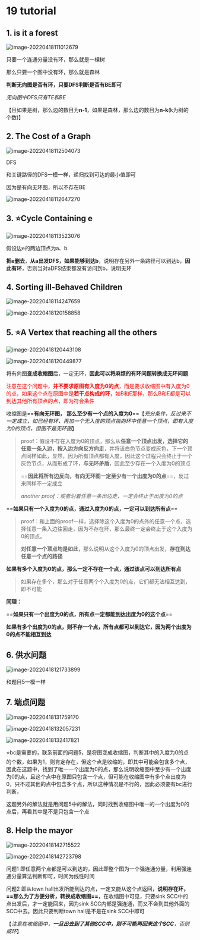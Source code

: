 # 19 tutorial

## 1. is it a forest

![image-20220418111012679](https://screen-shot.obs.cn-north-4.myhuaweicloud.com/image-20220418111012679.png)

只要一个连通分量没有环，那么就是一棵树

那么只要一个图中没有环，那么就是森林

**判断无向图是否有环，只要DFS判断是否有BE即可**

*无向图中DFS只有TE和BE*

【且如果是树，那么边的数目为**n-1**，如果是森林，那么边的数目为**n-k**(k为树的个数)】

## 2. The Cost of a Graph

![image-20220418112504073](https://screen-shot.obs.cn-north-4.myhuaweicloud.com/image-20220418112504073.png)

DFS

和关键路径的DFS一模一样，递归找到可达的最小值即可

因为是有向无环图，所以不存在BE

![image-20220418112647270](https://screen-shot.obs.cn-north-4.myhuaweicloud.com/image-20220418112647270.png)

## 3. :star:Cycle Containing e

![image-20220418113523076](https://screen-shot.obs.cn-north-4.myhuaweicloud.com/image-20220418113523076.png)

假设边e的两边顶点为a、b

**把e删去**，**从a出发DFS，如果能够到达b**，说明存在另外一条路径可以到达b，**因此有环**，否则当对aDFS结束都没有访问到b，说明无环

## 4. Sorting ill-Behaved Children

![image-20220418114247659](https://screen-shot.obs.cn-north-4.myhuaweicloud.com/image-20220418114247659.png)

![image-20220418120158858](https://screen-shot.obs.cn-north-4.myhuaweicloud.com/image-20220418120158858.png)

## 5. :star:A Vertex that reaching all the others

![image-20220418120443108](https://screen-shot.obs.cn-north-4.myhuaweicloud.com/image-20220418120443108.png)

![image-20220418120449877](https://screen-shot.obs.cn-north-4.myhuaweicloud.com/image-20220418120449877.png)

将有向图**变成收缩图**后，一定无环，**因此可以将麻烦的有环问题转换成无环问题**

<font color = #ff000>注意在这个问题中，**并不要求原图有入度为0的点**，而是要求收缩图中有入度为0的点，如果这个点在原图中是**若干点构成的环**，如B和E那样，那么B和E都是可以到达其他所有顶点的点，即为符合条件</font>

收缩图是==**有向无环图，** **那么至少有一个点的入度为0**==【*充分条件，反过来不一定成立，如已经有环，再加一个无入度的顶点指向环中任意一个顶点，即有入度为0的顶点，但图不是无环图*】

> proof：假设不存在入度为0的顶点，那么从**任意一个顶点出发，选择它的任意一条入边，按入边方向反方向走**，并将该白色节点变成灰色，下一个顶点同样如此，显然，因为所有顶点都有入度，因此这个过程只会终止于一个灰色节点，从而形成了环，**与无环矛盾**，因此至少存在一个入度为0的顶点
>
> 
>
> ==**因此将所有边反向，有向无环图一定至少有一个出度为0的点**==，反过来同样不一定成立
>
> *another proof：或者沿着任意一条出边走，一定会终止于出度为0的点*



==**如果只有一个入度为0的点，通过入度为0的点，一定可以到达所有点**==

> proof：和上面的proof一样，选择除这个入度为0的点外的任意一个点，选择任意一条入边往回走，因为不存在环，那么最终一定会终止于这个入度为0的顶点。
>
> **对任意一个顶点均是如此**，那么说明从这个入度为0的顶点出发，**存在到达任意一个点的路径**

**如果有多个入度为0的点，那么一定不存在一个点，通过该点可以到达所有点**

> 如果存在多个，那么对于任意两个个入度为0的点，它们都无法相互达到，即不可能

**同理：**

==**如果只有一个出度为0的点，所有点一定都能到达出度为0的这个点**==

**如果有多个出度为0的点，则不存一个点，所有点都可以到达它，因为两个出度为0的点不能相互到达**

## 6. 供水问题

![image-20220418121733899](https://screen-shot.obs.cn-north-4.myhuaweicloud.com/image-20220418121733899.png)

和题目5一模一样

## 7. 端点问题

![image-20220418131759170](https://screen-shot.obs.cn-north-4.myhuaweicloud.com/image-20220418131759170.png)

![image-20220418132057231](https://screen-shot.obs.cn-north-4.myhuaweicloud.com/image-20220418132057231.png)

![image-20220418132417821](https://screen-shot.obs.cn-north-4.myhuaweicloud.com/image-20220418132417821.png)

:star:bc是需要的，联系前面的问题5，是将图变成收缩图，判断其中的入度为0的点的个数，如果为1，则肯定存在，但这个点是收缩的，即其中可能会包含多个点，因此在这题中，找到了唯一一个出度为0的点，那么说明收缩图中至少有一个出度为0的点，且这个点中在原图只包含一个点，但可能在收缩图中有多个点出度为0，只不过其他的点中包含多个点，所以这种情况是不行的，因此必须要有bc进行判断。

这题另外的解法就是用问题5中的解法，同时找到收缩图中唯一的一个出度为0的点后，再看其中是不是只包含一个点

## 8. Help the mayor

![image-20220418142715522](https://screen-shot.obs.cn-north-4.myhuaweicloud.com/image-20220418142715522.png)

![image-20220418142723798](https://screen-shot.obs.cn-north-4.myhuaweicloud.com/image-20220418142723798.png)

问题1 即任意两个点都是可以到达的，因此即整个图为一个强连通分量，利用强连通分量算法判断即可，时间为线性时间

问题2 即从town hall出发所能到达的点，一定又能从这个点返回，**说明存在环，==那么为了方便分析，转换成收缩图==**，在收缩图中可见，只要sink SCC中的点出发后，才一定能回来，因为sink SCC内部是强连通，而又不会到其他外面的SCC中去。因此只要判断town hall是不是在sink SCC中即可

【*注意在收缩图中，**一旦出去到了其他SCC中，则不可能再回来这个SCC**，否则成环*】

